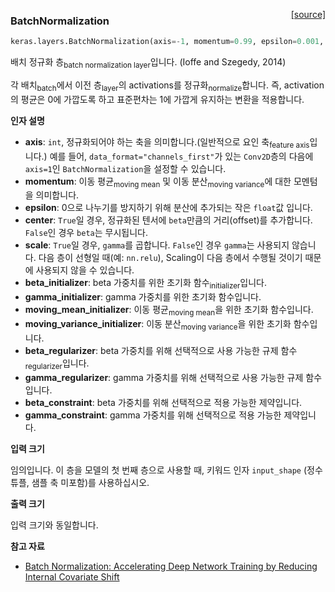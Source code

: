 <span style="float:right;">[[source]](https://github.com/keras-team/keras/blob/master/keras/layers/normalization.py#L16)</span>
### BatchNormalization

```python
keras.layers.BatchNormalization(axis=-1, momentum=0.99, epsilon=0.001, center=True, scale=True, beta_initializer='zeros', gamma_initializer='ones', moving_mean_initializer='zeros', moving_variance_initializer='ones', beta_regularizer=None, gamma_regularizer=None, beta_constraint=None, gamma_constraint=None)
```

배치 정규화 층<sub>batch normalization layer</sub>입니다. (Ioffe and Szegedy, 2014)

각 배치<sub>batch</sub>에서 이전 층<sub>layer</sub>의 activations를 정규화<sub>normalize</sub>합니다. 즉, activation의 평균은 0에 가깝도록 하고 표준편차는 1에 가깝게 유지하는 변환을 적용합니다. 

__인자 설명__

- __axis__: `int`, 정규화되어야 하는 축을 의미합니다.(일반적으로 요인 축<sub>feature axis</sub>입니다.) 예를 들어, `data_format="channels_first"`가 있는 `Conv2D`층의 다음에 `axis=1`인 `BatchNormalization`을 설정할 수 있습니다.
- __momentum__: 이동 평균<sub>moving mean</sub> 및 이동 분산<sub>moving variance</sub>에 대한 모멘텀을 의미합니다. 
- __epsilon__: 0으로 나누기를 방지하기 위해 분산에 추가되는 작은 `float`값 입니다.
- __center__: `True`일 경우, 정규화된 텐서에 `beta`만큼의 거리(offset)를 추가합니다. `False`인 경우 `beta`는 무시됩니다. 
- __scale__: `True`일 경우, `gamma`를 곱합니다. `False`인 경우 `gamma`는 사용되지 않습니다. 다음 층이 선형일 때(예: `nn.relu`), Scaling이 다음 층에서 수행될 것이기 때문에 사용되지 않을 수 있습니다. 
- __beta_initializer__: beta 가중치를 위한 초기화 함수<sub>initializer</sub>입니다. 
- __gamma_initializer__: gamma 가중치를 위한 초기화 함수입니다.
- __moving_mean_initializer__: 이동 평균<sub>moving mean</sub>을 위한 초기화 함수입니다.
- __moving_variance_initializer__: 이동 분산<sub>moving variance</sub>을 위한 초기화 함수입니다. 
- __beta_regularizer__: beta 가중치를 위해 선택적으로 사용 가능한 규제 함수<sub>regularizer</sub>입니다. 
- __gamma_regularizer__: gamma 가중치를 위해 선택적으로 사용 가능한 규제 함수입니다. 
- __beta_constraint__: beta 가중치를 위해 선택적으로 적용 가능한 제약입니다. 
- __gamma_constraint__: gamma 가중치를 위해 선택적으로 적용 가능한 제약입니다. 

__입력 크기__

임의입니다. 이 층을 모델의 첫 번째 층으로 사용할 때, 키워드 인자 `input_shape` (정수 튜플, 샘플 축 미포함)를 사용하십시오.

__출력 크기__

입력 크기와 동일합니다. 

__참고 자료__

- [Batch Normalization: Accelerating Deep Network Training by
   Reducing Internal Covariate Shift](https://arxiv.org/abs/1502.03167)
